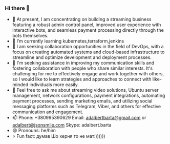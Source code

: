 ### Hi there 👋

- 🔭 At present, I am concentrating on building a streaming business featuring a robust admin control panel, improved user experience with interactive bots, and seamless payment processing directly through the bots themselves.
- 🌱 I’m currently learning kubernetes,terraform,jenkins
- 👯 I am seeking collaboration opportunities in the field of DevOps, with a focus on creating automated systems and cloud-based infrastructure to streamline and optimize development and deployment processes.
- 🤔 I'm seeking assistance in improving my communication skills and fostering collaboration with people who share similar interests. It's challenging for me to effectively engage and work together with others, so I would like to learn strategies and approaches to connect with like-minded individuals more easily.
- 💬 Feel free to ask me about streaming video solutions, Ubuntu server management, network configurations, payment integrations, automating payment processes, sending marketing emails, and utilizing social messaging platforms such as Telegram, Viber, and others for effective communication and engagement.
- 📫  Phone: +380995390629
      Email: adalbertbarta@gmail.com or adalbert@jsonsmile.com
      Skype: adalbert.barta
- 😄 Pronouns: he/him
- ⚡ Fun fact: думав Шо херня то не мат:))))))
